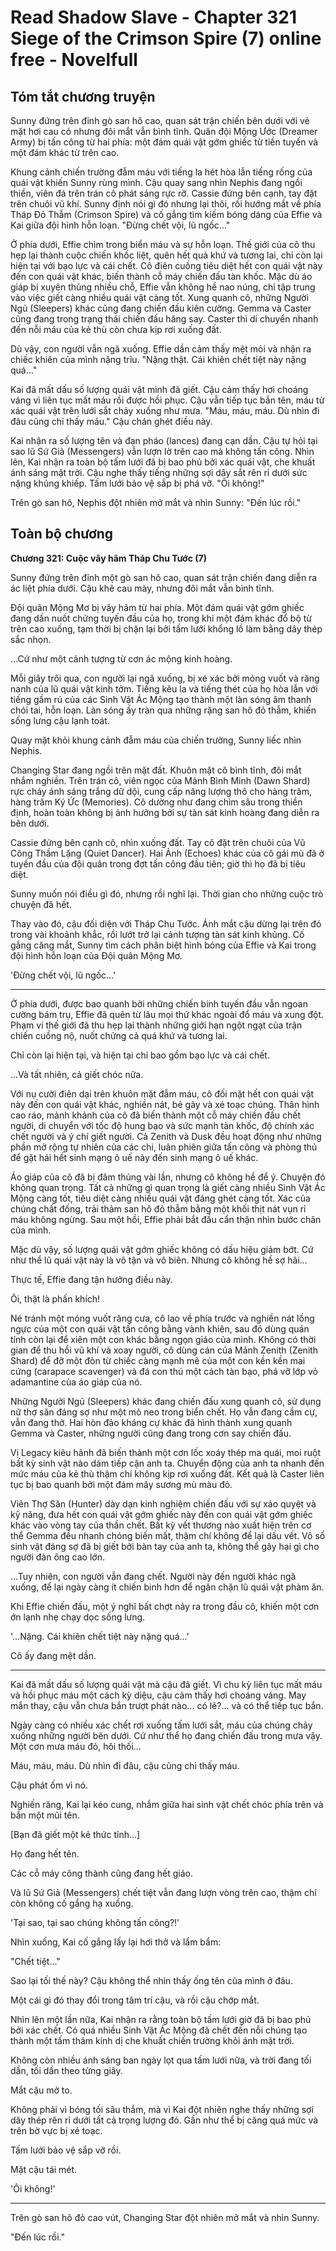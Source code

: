 # Read Shadow Slave - Chapter 321 Siege of the Crimson Spire (7) online free - Novelfull

## Tóm tắt chương truyện

Sunny đứng trên đỉnh gò san hô cao, quan sát trận chiến bên dưới với vẻ mặt hơi cau có nhưng đôi mắt vẫn bình tĩnh. Quân đội Mộng Ước (Dreamer Army) bị tấn công từ hai phía: một đám quái vật gớm ghiếc từ tiền tuyến và một đám khác từ trên cao.

Khung cảnh chiến trường đẫm máu với tiếng la hét hòa lẫn tiếng rống của quái vật khiến Sunny rùng mình. Cậu quay sang nhìn Nephis đang ngồi thiền, viên đá trên trán cô phát sáng rực rỡ. Cassie đứng bên cạnh, tay đặt trên chuôi vũ khí. Sunny định nói gì đó nhưng lại thôi, rồi hướng mắt về phía Tháp Đỏ Thẫm (Crimson Spire) và cố gắng tìm kiếm bóng dáng của Effie và Kai giữa đội hình hỗn loạn. "Đừng chết vội, lũ ngốc..."

Ở phía dưới, Effie chìm trong biển máu và sự hỗn loạn. Thế giới của cô thu hẹp lại thành cuộc chiến khốc liệt, quên hết quá khứ và tương lai, chỉ còn lại hiện tại với bạo lực và cái chết. Cô điên cuồng tiêu diệt hết con quái vật này đến con quái vật khác, biến thành cỗ máy chiến đấu tàn khốc. Mặc dù áo giáp bị xuyên thủng nhiều chỗ, Effie vẫn không hề nao núng, chỉ tập trung vào việc giết càng nhiều quái vật càng tốt. Xung quanh cô, những Người Ngủ (Sleepers) khác cũng đang chiến đấu kiên cường. Gemma và Caster cũng đang trong trạng thái chiến đấu hăng say. Caster thì di chuyển nhanh đến nỗi máu của kẻ thù còn chưa kịp rơi xuống đất.

Dù vậy, con người vẫn ngã xuống. Effie dần cảm thấy mệt mỏi và nhận ra chiếc khiên của mình nặng trĩu. "Nặng thật. Cái khiên chết tiệt này nặng quá..."

Kai đã mất dấu số lượng quái vật mình đã giết. Cậu cảm thấy hơi choáng váng vì liên tục mất máu rồi được hồi phục. Cậu vẫn tiếp tục bắn tên, máu từ xác quái vật trên lưới sắt chảy xuống như mưa. "Máu, máu, máu. Dù nhìn đi đâu cũng chỉ thấy máu." Cậu chán ghét điều này.

Kai nhận ra số lượng tên và đạn pháo (lances) đang cạn dần. Cậu tự hỏi tại sao lũ Sứ Giả (Messengers) vẫn lượn lờ trên cao mà không tấn công. Nhìn lên, Kai nhận ra toàn bộ tấm lưới đã bị bao phủ bởi xác quái vật, che khuất ánh sáng mặt trời. Cậu nghe thấy tiếng những sợi dây sắt rên rỉ dưới sức nặng khủng khiếp. Tấm lưới bảo vệ sắp bị phá vỡ. "Ôi không!"

Trên gò san hô, Nephis đột nhiên mở mắt và nhìn Sunny: "Đến lúc rồi."

## Toàn bộ chương

**Chương 321: Cuộc vây hãm Tháp Chu Tước (7)**

Sunny đứng trên đỉnh một gò san hô cao, quan sát trận chiến đang diễn ra ác liệt phía dưới. Cậu khẽ cau mày, nhưng đôi mắt vẫn bình tĩnh.

Đội quân Mộng Mơ bị vây hãm từ hai phía. Một đám quái vật gớm ghiếc đang dần nuốt chửng tuyến đầu của họ, trong khi một đám khác đổ bộ từ trên cao xuống, tạm thời bị chặn lại bởi tấm lưới khổng lồ làm bằng dây thép sắc nhọn.

...Cứ như một cảnh tượng từ cơn ác mộng kinh hoàng.

Mỗi giây trôi qua, con người lại ngã xuống, bị xé xác bởi móng vuốt và răng nanh của lũ quái vật kinh tởm. Tiếng kêu la và tiếng thét của họ hòa lẫn với tiếng gầm rú của các Sinh Vật Ác Mộng tạo thành một làn sóng âm thanh chói tai, hỗn loạn. Làn sóng ấy tràn qua những rặng san hô đỏ thẫm, khiến sống lưng cậu lạnh toát.

Quay mặt khỏi khung cảnh đẫm máu của chiến trường, Sunny liếc nhìn Nephis.

Changing Star đang ngồi trên mặt đất. Khuôn mặt cô bình tĩnh, đôi mắt nhắm nghiền. Trên trán cô, viên ngọc của Mảnh Bình Minh (Dawn Shard) rực cháy ánh sáng trắng dữ dội, cung cấp năng lượng thô cho hàng trăm, hàng trăm Ký Ức (Memories). Cô dường như đang chìm sâu trong thiền định, hoàn toàn không bị ảnh hưởng bởi sự tàn sát kinh hoàng đang diễn ra bên dưới.

Cassie đứng bên cạnh cô, nhìn xuống đất. Tay cô đặt trên chuôi của Vũ Công Thầm Lặng (Quiet Dancer). Hai Ảnh (Echoes) khác của cô gái mù đã ở tuyến đầu của đội quân trong đợt tấn công đầu tiên; giờ thì họ đã bị tiêu diệt.

Sunny muốn nói điều gì đó, nhưng rồi nghĩ lại. Thời gian cho những cuộc trò chuyện đã hết.

Thay vào đó, cậu đối diện với Tháp Chu Tước. Ánh mắt cậu dừng lại trên đó trong vài khoảnh khắc, rồi lướt trở lại cảnh tượng tàn sát kinh khủng. Cố gắng căng mắt, Sunny tìm cách phân biệt hình bóng của Effie và Kai trong đội hình hỗn loạn của Đội quân Mộng Mơ.

'Đừng chết vội, lũ ngốc...'

***

Ở phía dưới, được bao quanh bởi những chiến binh tuyến đầu vẫn ngoan cường bám trụ, Effie đã quên từ lâu mọi thứ khác ngoài đổ máu và xung đột. Phạm vi thế giới đã thu hẹp lại thành những giới hạn ngột ngạt của trận chiến cuồng nộ, nuốt chửng cả quá khứ và tương lai.

Chỉ còn lại hiện tại, và hiện tại chỉ bao gồm bạo lực và cái chết.

...Và tất nhiên, cả giết chóc nữa.

Với nụ cười điên dại trên khuôn mặt đẫm máu, cô đối mặt hết con quái vật này đến con quái vật khác, nghiền nát, bẻ gãy và xé toạc chúng. Thân hình cao ráo, mảnh khảnh của cô đã biến thành một cỗ máy chiến đấu chết người, di chuyển với tốc độ hung bạo và sức mạnh tàn khốc, độ chính xác chết người và ý chí giết người. Cả Zenith và Dusk đều hoạt động như những phần mở rộng tự nhiên của các chi, luân phiên giữa tấn công và phòng thủ để gặt hái hết sinh mạng ô uế này đến sinh mạng ô uế khác.

Áo giáp của cô đã bị đâm thủng vài lần, nhưng cô không hề để ý. Chuyện đó không quan trọng. Tất cả những gì quan trọng là giết càng nhiều Sinh Vật Ác Mộng càng tốt, tiêu diệt càng nhiều quái vật đáng ghét càng tốt. Xác của chúng chất đống, trải thảm san hô đỏ thẫm bằng một khối thịt nát vụn rỉ máu không ngừng. Sau một hồi, Effie phải bắt đầu cẩn thận nhìn bước chân của mình.

Mặc dù vậy, số lượng quái vật gớm ghiếc không có dấu hiệu giảm bớt. Cứ như thể lũ quái vật này là vô tận và vô biên. Nhưng cô không hề sợ hãi...

Thực tế, Effie đang tận hưởng điều này.

Ôi, thật là phấn khích!

Né tránh một móng vuốt răng cưa, cô lao về phía trước và nghiền nát lồng ngực của một con quái vật tấn công bằng vành khiên, sau đó dùng quán tính còn lại để xiên một con khác bằng ngọn giáo của mình. Không có thời gian để thu hồi vũ khí và xoay người, cô dùng cán của Mảnh Zenith (Zenith Shard) để đỡ một đòn từ chiếc càng mạnh mẽ của một con kền kền mai cứng (carapace scavenger) và đá con thú một cách tàn bạo, phá vỡ lớp vỏ adamantine của áo giáp của nó.

Những Người Ngủ (Sleepers) khác đang chiến đấu xung quanh cô, sử dụng nữ thợ săn đáng sợ như một mỏ neo trong biển chết. Họ vẫn đang cầm cự, vẫn đang thở. Hai hòn đảo kháng cự khác đã hình thành xung quanh Gemma và Caster, những người cũng đang trong cơn say chiến đấu.

Vị Legacy kiêu hãnh đã biến thành một cơn lốc xoáy thép ma quái, moi ruột bất kỳ sinh vật nào dám tiếp cận anh ta. Chuyển động của anh ta nhanh đến mức máu của kẻ thù thậm chí không kịp rơi xuống đất. Kết quả là Caster liên tục bị bao quanh bởi một đám mây sương mù màu đỏ.

Viên Thợ Săn (Hunter) dày dạn kinh nghiệm chiến đấu với sự xảo quyệt và kỹ năng, đưa hết con quái vật gớm ghiếc này đến con quái vật gớm ghiếc khác vào vòng tay của thần chết. Bất kỳ vết thương nào xuất hiện trên cơ thể Gemma đều nhanh chóng biến mất, thậm chí không để lại dấu vết. Vô số sinh vật đáng sợ đã bị giết bởi bàn tay của anh ta, không thể gây hại gì cho người đàn ông cao lớn.

...Tuy nhiên, con người vẫn đang chết. Người này đến người khác ngã xuống, để lại ngày càng ít chiến binh hơn để ngăn chặn lũ quái vật phàm ăn.

Khi Effie chiến đấu, một ý nghĩ bất chợt nảy ra trong đầu cô, khiến một cơn ớn lạnh nhẹ chạy dọc sống lưng.

'...Nặng. Cái khiên chết tiệt này nặng quá...'

Cô ấy đang mệt dần.

***

Kai đã mất dấu số lượng quái vật mà cậu đã giết. Vì chu kỳ liên tục mất máu và hồi phục máu một cách kỳ diệu, cậu cảm thấy hơi choáng váng. May mắn thay, cậu vẫn chưa bắn trượt phát nào... có lẽ?... và có thể tiếp tục bắn.

Ngày càng có nhiều xác chết rơi xuống tấm lưới sắt, máu của chúng chảy xuống những người bên dưới. Cứ như thể họ đang chiến đấu trong mưa vậy. Một cơn mưa máu đỏ, hôi thối...

Máu, máu, máu. Dù nhìn đi đâu, cậu cũng chỉ thấy máu.

Cậu phát ốm vì nó.

Nghiến răng, Kai lại kéo cung, nhắm giữa hai sinh vật chết chóc phía trên và bắn một mũi tên.

[Bạn đã giết một kẻ thức tỉnh...]

Họ đang hết tên.

Các cỗ máy công thành cũng đang hết giáo.

Và lũ Sứ Giả (Messengers) chết tiệt vẫn đang lượn vòng trên cao, thậm chí còn không cố gắng hạ xuống.

'Tại sao, tại sao chúng không tấn công?!'

Nhìn xuống, Kai cố gắng lấy lại hơi thở và lẩm bẩm:

"Chết tiệt..."

Sao lại tối thế này? Cậu không thể nhìn thấy ống tên của mình ở đâu.

Một cái gì đó thay đổi trong tâm trí cậu, và rồi cậu chớp mắt.

Nhìn lên một lần nữa, Kai nhận ra rằng toàn bộ tấm lưới giờ đã bị bao phủ bởi xác chết. Có quá nhiều Sinh Vật Ác Mộng đã chết đến nỗi chúng tạo thành một tấm thảm kinh dị che khuất chiến trường khỏi ánh mặt trời.

Không còn nhiều ánh sáng ban ngày lọt qua tấm lưới nữa, và trời đang tối dần, tối dần theo từng giây.

Mắt cậu mở to.

Không phải vì bóng tối sâu thẳm, mà vì Kai đột nhiên nghe thấy những sợi dây thép rên rỉ dưới tất cả trọng lượng đó. Gần như thể bị căng quá mức và trên bờ vực bị xé toạc.

Tấm lưới bảo vệ sắp vỡ rồi.

Mặt cậu tái mét.

'Ôi không!'

***

Trên gò san hô đỏ cao vút, Changing Star đột nhiên mở mắt và nhìn Sunny.

"Đến lúc rồi."
